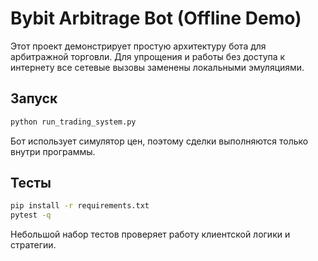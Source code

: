 # Bybit Arbitrage Bot (Offline Demo)

Этот проект демонстрирует простую архитектуру бота для арбитражной торговли. Для упрощения и работы без доступа к интернету все сетевые вызовы заменены локальными эмуляциями.

## Запуск

```bash
python run_trading_system.py
```

Бот использует симулятор цен, поэтому сделки выполняются только внутри программы.

## Тесты

```bash
pip install -r requirements.txt
pytest -q
```

Небольшой набор тестов проверяет работу клиентской логики и стратегии.
